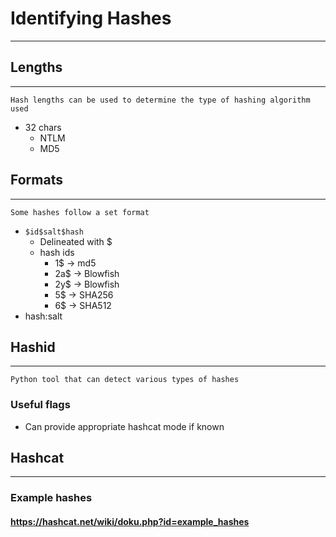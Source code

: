 # Identifying Hashes
***
## Lengths
***
	Hash lengths can be used to determine the type of hashing algorithm used
- 32 chars
	- NTLM
	- MD5
## Formats
***
	Some hashes follow a set format
- `$id$salt$hash`
	- Delineated with $
	- hash ids
		- 1$ -> md5
		- 2a$ -> Blowfish
		- 2y$ -> Blowfish
		- 5$ -> SHA256
		- 6$ -> SHA512
- hash:salt
## Hashid
***
	Python tool that can detect various types of hashes
### Useful flags
- Can provide appropriate hashcat mode if known
## Hashcat
***
### Example hashes
#### https://hashcat.net/wiki/doku.php?id=example_hashes